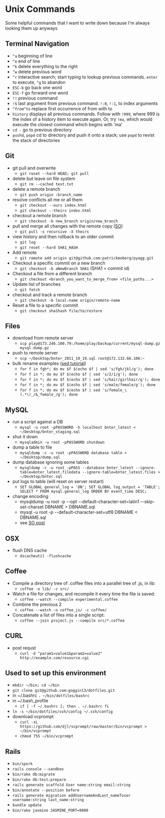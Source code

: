  # Unix Commands
Some helpful commands that I want to write down because I'm always looking them up anyways

## Terminal Navigation
* `^a` beginning of line
* `^e` end of line
* `^k` delete everything to the right
* `^w` delete previous word
* `^r` interactive search; start typing to lookup previous commands. `enter` to execute, `^g` to abandon
* `ESC-b` go back one word
* `ESC-f` go forward one word
* `!!` previous command
* `!$` last argument from previous command. `!:0`, `!:1`, to index arguments
* `^from^to` replace first occurrence of from with to
* `history` displays all previous commands.  Follow with `!999`, where 999 is the index of a history item to execute again.  Or, try `!ma`, which would execute the closest command which begins with 'ma'
* `cd -` go to previous directory
* `pushd`, `popd` cd to directory and push it onto a stack; use `popd` to revist the stack of directories

## Git
* git pull and overwrite
  * `git reset --hard HEAD; git pull`
* delete but leave on file system
  * `git rm --cached test.txt`  
* delete a remote branch
  * `git push origin :branch_name` 
* resolve conflicts all me or all them
  * `git checkout --ours index.html`
  * `git checkout --theirs index.html` 
* checkout a remote branch 
  * `git checkout -b new_branch origin/new_branch`
* pull and merge all changes with the remote copy ([SO](http://stackoverflow.com/questions/3438311/how-can-i-git-pull-rebase-but-taking-all-remote-changes))
  * `git pull -s recursive -X theirs`
* view history and then rollback to an older commit
  * `git log`
  * `git reset --hard SHA1_HASH`
* Add remote
  * `git remote add origin git@github.com:patrickmoberg/pyagg.git` 
* Checkout a specific commit on a new branch
  * `git checkout -b aNewBranch SHA1` (SHA1 = commit id)
* Checkout a file from a different branch
  * `git checkout <branch_you_want_to_merge_from> <file_paths...>`
* Update list of branches
  * `git fetch`
* checkout and track a remote branch 
  * `git checkout -b local-name origin/remote-name`
* Reset a file to a specific commit
  * `git checkout sha1hash file/to/restore`

## Files
* download from remote server
  * `scp play@173.246.100.79:/home/play/backup/current/mysql-dump.gz mysql-dump.gz`
* push to remote server  
  * `scp ~/Desktop/bnter_2011_10_19.sql root@172.132.66.106:~`  
* bulk rename examples ([sed tutorial](http://www.grymoire.com/Unix/Sed.html#uh-4))
  * `for f in fgh*; do mv $f $(echo $f | sed 's/fgh/jkl/g'); done`
  * `for f in *; do mv $f $(echo $f | sed 's/2/1/g'); done`
  * `for f in *; do mv $f $(echo $f | sed 's/hair/girlhair/g'); done`
  * `for f in *; do mv $f $(echo $f | sed 's/male/female/g'); done`
  * `for f in *; do mv $f $(echo $f | sed 's/female_\(.*\)_/&_female_/g'); done`

## MySQL
* run a script against a DB
  * `mysql -u root -pPASSWORD -h localhost bnter_latest < ~/Desktop/bnter_staging.sql`
* shut it down
  * `mysqladmin -u root -pPASSWORD shutdown`
* dump a table to file
  * `mysqldump -c -u root -pPASSWORD database table > ~/Desktop/dump.sql`
* dump database ignoring some tables
  * `mysqldump -c -u root -pPASS --database bnter_latest --ignore-table=bnter_latest.filedata --ignore-table=bnter_latest.files > ~/Desktop/bnter.sql`
* put logs to table (will reset on server restart)
  * ```SET GLOBAL general_log = 'ON'; SET GLOBAL log_output = 'TABLE'; SELECT * FROM mysql.general_log ORDER BY event_time DESC; ```
* change encoding
  * mysqldump -u root -p --opt --default-character-set=latin1 --skip-set-charset  DBNAME > DBNAME.sql
  * mysql -u root -p --default-character-set=utf8  DBNAME < DBNAME.sql
  * see [SO post](http://stackoverflow.com/questions/346092/utf8-mysql-problems-on-rails-encoding-issues-with-utf8-general-ci)  

## OSX
* flush DNS cache
  * `dscacheutil -flushcache`

## Coffee
* Compile a directory tree of .coffee files into a parallel tree of .js, in lib:
  * `coffee -o lib/ -c src/`
* Watch a file for changes, and recompile it every time the file is saved:
  * `coffee --watch --compile experimental.coffee`
* Combine the previous 2
  * `coffee --watch -o coffee_js/ -c coffee/`
* Concatenate a list of files into a single script:
  * `coffee --join project.js --compile src/*.coffee`

## CURL
* post requst
  *  `curl -d "param1=value1&param2=value2" http://example.com/resource.cgi` 

## Used to set up this environment
* `mkdir ~/bin; cd ~/bin`
* `git clone git@github.com:goggin13/dotfiles.git`
* in ~/.bashrc `. ~/bin/dotfiles/bashrc`
* in ~/.bash_profile
  * `if [ -f ~/.bashrc ]; then . ~/.bashrc fi`
* `ln -s ~/bin/dotfiles/ssh/config ~/.ssh/config`
* download vcprompt
  * `curl -sL https://github.com/djl/vcprompt/raw/master/bin/vcprompt > ~/bin/vcprompt`
  * `chmod 755 ~/bin/vcprompt`

## Rails
* `bin/spork`
* `rails console --sandbox`
* `bin/rake db:migrate`
* `bin/rake db:test:prepare`
* `rails generate scaffold User name:string email:string`
* `bin/annotate --position before`
* `rails generate migration addUsernameAndLast_nameToser username:string last_name:string`
* `bundle update`
* `bin/rake jasmine JASMINE_PORT=9000`
